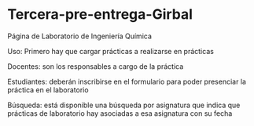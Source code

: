 # Tercera-pre-entrega-Girbal

Página de Laboratorio de Ingeniería Química

Uso: Primero hay que cargar prácticas a realizarse en prácticas

Docentes: son los responsables a cargo de la práctica

Estudiantes: deberán inscribirse en el formulario para poder presenciar la práctica en el laboratorio

Búsqueda: está disponible una búsqueda por asignatura que indica que prácticas de laboratorio hay asociadas a esa asignatura con su fecha